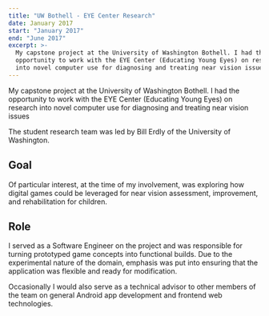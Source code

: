 ```yaml
---
title: "UW Bothell - EYE Center Research"
date: January 2017
start: "January 2017"
end: "June 2017"
excerpt: >-
  My capstone project at the University of Washington Bothell. I had the
  opportunity to work with the EYE Center (Educating Young Eyes) on research
  into novel computer use for diagnosing and treating near vision issues
---
```


<!-- TODO: Talk about *exactly* what the research was. -->
<!-- TODO: Create an 'organization' line in the gray matter so the title doesn't have to be the length of Florida. -->

My capstone project at the University of Washington Bothell. I had the
opportunity to work with the EYE Center (Educating Young Eyes) on research into
novel computer use for diagnosing and treating near vision issues

The student research team was led by Bill Erdly of the University of Washington.

## Goal

Of particular interest, at the time of my involvement, was exploring how digital
games could be leveraged for near vision assessment, improvement, and
rehabilitation for children.

## Role

I served as a Software Engineer on the project and was responsible for turning
prototyped game concepts into functional builds. Due to the experimental nature
of the domain, emphasis was put into ensuring that the application was flexible
and ready for modification.

Occasionally I would also serve as a technical advisor to other members of the
team on general Android app development and frontend web technologies.
